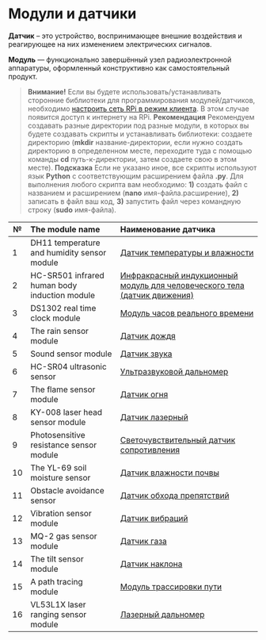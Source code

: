 # Модули и датчики

**Датчик** – это устройство, воспринимающее внешние воздействия и реагирующее на них изменением электрических сигналов.

**Модуль** — функционально завершённый узел радиоэлектронной аппаратуры, оформленный конструктивно как самостоятельный продукт.

> **Внимание!** Если вы будете использовать/устанавливать сторонние библиотеки для программирования модулей/датчиков, необходимо [настроить сеть RPi в режим клиента](network.md). В этом случае появится доступ к интернету на RPi. **Рекомендация** Рекомендуем создавать разные директории под разные модули, в которых вы будете создавать скрипты и устанавливать библиотеки: создаете директорию (**mkdir** название-директории, если нужно создать директорию в определенном месте, переходите туда с помощью команды **cd** путь-к-директории, затем создаете свою в этом месте). **Подсказка** Если не указано иное, все скрипты используют язык **Python** с соответствующим расширением файла **.py**. Для выполнения любого скрипта вам необходимо: **1)** создать файл с названием и расширением (**nano** имя-файла.расширение), **2)** записать в файл ваш код, **3)** запустить файл через командную строку (**sudo** имя-файла).

| №  | The module name  | Наименование датчика |
| -- |:---------------------------------| :----------------------------------|
| 1 | DH11 temperature and humidity sensor module  | [Датчик температуры и влажности](sensor_temperature.md) |
| 2 | HC-SR501 infrared human body induction module | [Инфракрасный индукционный модуль для человеческого тела (датчик движения)](module_infrared_induction.md) |
| 3 | DS1302 real time clock module | [Модуль часов реального времени](module_time.md) |
| 4 | The rain sensor module | [Датчик дождя](sensor_rain.md) |
| 5 | Sound sensor module | [Датчик звука](sensor_sound.md) |
| 6 | HC-SR04 ultrasonic sensor | [Ультразвуковой дальномер](sonar.md) |
| 7 | The flame sensor module | [Датчик огня](sensor_fire.md) |
| 8 | KY-008 laser head sensor module | [Датчик лазерный](sensor_laser.md) |
| 9 | Photosensitive resistance sensor module | [Светочувствительный датчик сопротивления](sensor_light.md) |
| 10 | The YL-69 soil moisture sensor | [Датчик влажности почвы](sensor_soil_moisture.md) |
| 11 | Obstacle avoidance sensor | [Датчик обхода препятствий](sensor_obstacle_avoidance.md) |
| 12 | Vibration sensor module | [Датчик вибраций](sensor_vibration.md) |
| 13 | MQ-2 gas sensor module | [Датчик газа](sensor_gas.md) |
| 14 | The tilt sensor module | [Датчик наклона](sensor_tilt.md) |
| 15 | A path tracing module | [Модуль трассировки пути](module_path_trace.md) |
| 16 | VL53L1X laser ranging sensor module | [Лазерный дальномер](laser.md) |

